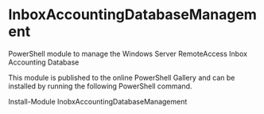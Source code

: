 # InboxAccountingDatabaseManagement
PowerShell module to manage the Windows Server RemoteAccess Inbox Accounting Database

This module is published to the online PowerShell Gallery and can be installed by running the following PowerShell command.

Install-Module InobxAccountingDatabaseManagement
